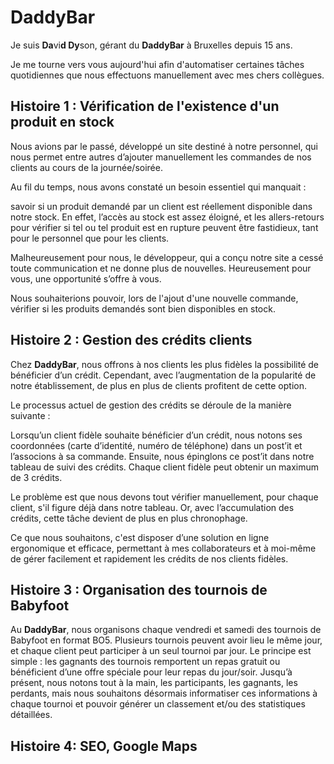 # DaddyBar

Je suis **Da**vi**d Dy**son, gérant du **DaddyBar** à Bruxelles depuis 15 ans.

Je me tourne vers vous aujourd'hui afin d'automatiser certaines tâches quotidiennes que nous effectuons manuellement
avec mes chers collègues.





## Histoire 1 : Vérification de l'existence d'un produit en stock

Nous avions par le passé, développé un site destiné à notre personnel, qui nous
permet entre autres d’ajouter manuellement les commandes de nos clients au cours de la journée/soirée.

Au fil du temps, nous avons constaté un besoin essentiel qui manquait :

savoir si un produit demandé par un client est réellement disponible dans notre stock. En effet, l’accès au stock est
assez éloigné, et les allers-retours pour vérifier si tel ou tel produit est en rupture peuvent être fastidieux, tant
pour le personnel que pour les clients.

Malheureusement pour nous, le développeur, qui a conçu notre site a cessé toute communication et ne donne plus de
nouvelles. Heureusement pour vous, une opportunité s’offre à vous.

Nous souhaiterions pouvoir, lors de l'ajout d'une nouvelle commande, vérifier si les produits demandés sont bien
disponibles en stock.





## Histoire 2 : Gestion des crédits clients

Chez **DaddyBar**, nous offrons à nos clients les plus fidèles la possibilité de
bénéficier d’un crédit. Cependant, avec l’augmentation de la popularité de notre
établissement, de plus en plus de clients profitent de cette option.

Le processus actuel de gestion des crédits se déroule de la manière suivante :

Lorsqu’un client fidèle souhaite bénéficier d’un crédit, nous notons ses coordonnées (carte d’identité, numéro de
téléphone) dans un post’it et l’associons à sa commande. Ensuite, nous épinglons ce post’it dans notre tableau de suivi
des crédits. Chaque client fidèle peut obtenir un maximum de 3 crédits.

Le problème est que nous devons tout vérifier manuellement, pour chaque client, s'il figure déjà dans notre tableau. Or,
avec l’accumulation des crédits, cette tâche devient de plus en plus chronophage.

Ce que nous souhaitons, c'est disposer d’une solution en ligne ergonomique et efficace, permettant à mes collaborateurs
et à moi-même de gérer facilement et rapidement les crédits de nos clients fidèles.





## Histoire 3 : Organisation des tournois de Babyfoot

Au **DaddyBar**, nous organisons chaque vendredi et samedi des tournois de Babyfoot en format BO5.
Plusieurs tournois peuvent avoir lieu le même jour, et chaque client peut participer à un seul tournoi par jour. Le
principe est simple : les gagnants des tournois remportent un repas gratuit ou bénéficient d’une offre spéciale pour
leur repas du jour/soir. Jusqu’à présent, nous notons tout à la main, les participants, les gagnants, les perdants, mais
nous souhaitons désormais informatiser ces informations à chaque tournoi et pouvoir générer un classement et/ou des
statistiques détaillées.





## Histoire 4: SEO, Google Maps
